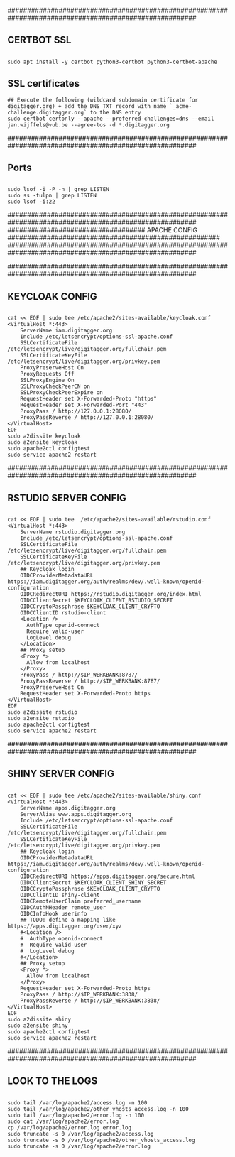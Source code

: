 ########################################################################################################
## CERTBOT SSL
##

```{bash}
sudo apt install -y certbot python3-certbot python3-certbot-apache
```

## SSL certificates

```{bash}
## Execute the following (wildcard subdomain certificate for digitagger.org) + add the DNS TXT record with name `_acme-challenge.digitagger.org` to the DNS entry 
sudo certbot certonly --apache --preferred-challenges=dns --email jan.wijffels@vub.be --agree-tos -d *.digitagger.org
```

########################################################################################################
## Ports
##

```{bash}
sudo lsof -i -P -n | grep LISTEN
sudo ss -tulpn | grep LISTEN
sudo lsof -i:22
```

########################################################################################################
################################### APACHE CONFIG ######################################################
########################################################################################################

########################################################################################################
## KEYCLOAK CONFIG
##

```{bash}
cat << EOF | sudo tee /etc/apache2/sites-available/keycloak.conf
<VirtualHost *:443>
    ServerName iam.digitagger.org 
    Include /etc/letsencrypt/options-ssl-apache.conf
    SSLCertificateFile /etc/letsencrypt/live/digitagger.org/fullchain.pem
    SSLCertificateKeyFile /etc/letsencrypt/live/digitagger.org/privkey.pem
    ProxyPreserveHost On
    ProxyRequests Off
    SSLProxyEngine On
    SSLProxyCheckPeerCN on
    SSLProxyCheckPeerExpire on
    RequestHeader set X-Forwarded-Proto "https"
    RequestHeader set X-Forwarded-Port "443"
    ProxyPass / http://127.0.0.1:28080/
    ProxyPassReverse / http://127.0.0.1:28080/
</VirtualHost>
EOF
sudo a2dissite keycloak
sudo a2ensite keycloak
sudo apache2ctl configtest
sudo service apache2 restart
```



########################################################################################################
## RSTUDIO SERVER CONFIG
##

```{bash}
cat << EOF | sudo tee  /etc/apache2/sites-available/rstudio.conf
<VirtualHost *:443>
    ServerName rstudio.digitagger.org
    Include /etc/letsencrypt/options-ssl-apache.conf
    SSLCertificateFile /etc/letsencrypt/live/digitagger.org/fullchain.pem
    SSLCertificateKeyFile /etc/letsencrypt/live/digitagger.org/privkey.pem
    ## Keycloak login
    OIDCProviderMetadataURL https://iam.digitagger.org/auth/realms/dev/.well-known/openid-configuration
    OIDCRedirectURI https://rstudio.digitagger.org/index.html
    OIDCClientSecret $KEYCLOAK_CLIENT_RSTUDIO_SECRET
    OIDCCryptoPassphrase $KEYCLOAK_CLIENT_CRYPTO
    OIDCClientID rstudio-client
    <Location />
      AuthType openid-connect
      Require valid-user
      LogLevel debug
    </Location>
    ## Proxy setup
    <Proxy *>
      Allow from localhost
    </Proxy>
    ProxyPass / http://$IP_WERKBANK:8787/
    ProxyPassReverse / http://$IP_WERKBANK:8787/
    ProxyPreserveHost On
    RequestHeader set X-Forwarded-Proto https
</VirtualHost>
EOF
sudo a2dissite rstudio
sudo a2ensite rstudio
sudo apache2ctl configtest
sudo service apache2 restart
```

########################################################################################################
## SHINY SERVER CONFIG
##

```{bash}
cat << EOF | sudo tee /etc/apache2/sites-available/shiny.conf
<VirtualHost *:443>
    ServerName apps.digitagger.org 
    ServerAlias www.apps.digitagger.org 
    Include /etc/letsencrypt/options-ssl-apache.conf
    SSLCertificateFile /etc/letsencrypt/live/digitagger.org/fullchain.pem
    SSLCertificateKeyFile /etc/letsencrypt/live/digitagger.org/privkey.pem
    ## Keycloak login
    OIDCProviderMetadataURL https://iam.digitagger.org/auth/realms/dev/.well-known/openid-configuration
    OIDCRedirectURI https://apps.digitagger.org/secure.html
    OIDCClientSecret $KEYCLOAK_CLIENT_SHINY_SECRET
    OIDCCryptoPassphrase $KEYCLOAK_CLIENT_CRYPTO
    OIDCClientID shiny-client
    OIDCRemoteUserClaim preferred_username
    OIDCAuthNHeader remote_user
    OIDCInfoHook userinfo
    ## TODO: define a mapping like https://apps.digitagger.org/user/xyz
    #<Location />
    #  AuthType openid-connect
    #  Require valid-user
    #  LogLevel debug
    #</Location>
    ## Proxy setup
    <Proxy *>
      Allow from localhost
    </Proxy>
    RequestHeader set X-Forwarded-Proto https
    ProxyPass / http://$IP_WERKBANK:3838/
    ProxyPassReverse / http://$IP_WERKBANK:3838/
</VirtualHost>
EOF
sudo a2dissite shiny
sudo a2ensite shiny
sudo apache2ctl configtest
sudo service apache2 restart
```

########################################################################################################
## LOOK TO THE LOGS
##

```{bash}
sudo tail /var/log/apache2/access.log -n 100
sudo tail /var/log/apache2/other_vhosts_access.log -n 100
sudo tail /var/log/apache2/error.log -n 100
sudo cat /var/log/apache2/error.log
cp /var/log/apache2/error.log error.log
sudo truncate -s 0 /var/log/apache2/access.log
sudo truncate -s 0 /var/log/apache2/other_vhosts_access.log
sudo truncate -s 0 /var/log/apache2/error.log
```

